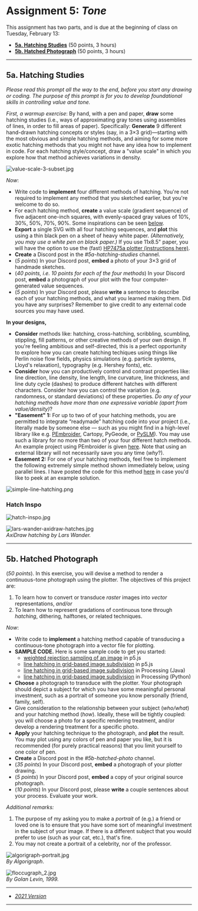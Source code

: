 # Assignment 5: *Tone*

This assignment has two parts, and is due at the beginning of class on Tuesday, February 13: 

* [**5a. Hatching Studies**](#5a-hatching-studies) (50 points, 3 hours)
* [**5b. Hatched Photograph**](#5b-hatched-photograph) (50 points, 3 hours)

---

## 5a. Hatching Studies

*Please read this prompt all the way to the end, before you start any drawing or coding. The purpose of this prompt is for you to develop foundational skills in controlling value and tone.*

*First, a warmup exercise*: By hand, with a pen and paper, **draw** some hatching studies (i.e., ways of approximating gray tones using assemblies of lines, in order to fill areas of paper). Specifically: **Generate** 9 different hand-drawn hatching concepts or styles (say, in a 3×3 grid)—starting with the most obvious and simple hatching methods, and aiming for some more exotic hatching methods that you might not have any idea how to implement in code. For each hatching style/concept, draw a "value scale" in which you explore how that method achieves variations in density.

![value-scale-3-subset.jpg](img/value-scale-3-subset.jpg)

*Now*: 

* Write code to **implement** four different methods of hatching. You're not required to implement any method that you sketched earlier, but you're welcome to do so.
* For each hatching method, **create** a value scale (gradient sequence) of five adjacent one-inch squares, with evenly-spaced gray values of 10%, 30%, 50%, 70%, 90%. Some inspirations can be seen [below](#hatch-inspo).
* **Export** a single SVG with all four hatching sequences, and **plot** this using a thin black pen on a sheet of heavy white paper. *(Alternatively, you may use a white pen on black paper.)* If you use 11x8.5" paper, you will have the option to use the (fast) [HP7475a plotter (instructions here)](https://github.com/golanlevin/DrawingWithMachines/blob/main/machines/hp7475a/README.md).
* **Create** a Discord post in the *#5a-hatching-studies* channel.
* (*5 points*) In your Discord post, **embed** a photo of your 3×3 grid of handmade sketches.
* (*40 points, i.e. 10 points for each of the four methods*) In your Discord post, **embed** a photograph of your plot with the four computer-generated value sequences.
* (*5 points*) In your Discord post, please **write** a sentence to describe each of your hatching methods, and what you learned making them. Did you have any surprises? Remember to give credit to any external code sources you may have used.

**In your designs,** 

* **Consider** methods like: hatching, cross-hatching, scribbling, scumbling, stippling, fill patterns, or other creative methods of your own design. If you're feeling ambitious and self-directed, this is a perfect opportunity to explore how you can create hatching techiques using things like Perlin noise flow fields, physics simulations (e.g. particle systems, Lloyd's relaxation), typography (e.g. Hershey fonts), etc. 
* **Consider** how you can productively control and contrast properties like: line direction, line density, line length, line curvature, line thickness, and line duty cycle (dashes) to produce different hatches with different characters. Consider how you can control the variation (e.g. randomness, or standard deviations) of these properties. *Do any of your hatching methods have more than one expressive variable (apart from value/density)*? 
* **"Easement" 1:** For up to two of of your hatching methods, you are permitted to integrate “readymade” hatching code into your project (i.e., literally made by someone else — such as you might find in a high-level library like e.g. [PEmbroider](https://github.com/CreativeInquiry/PEmbroider), Cartopy, PyGeode, or [PySLM](https://github.com/drlukeparry/pyslm)). You may use such a library for no more than two of your four different hatch methods. An example project using PEmbroider is given [here](pembroider-example.md). Note that using an external library will not necessarily save you any time (*why*?).
* **Easement 2:** For one of your hatching methods, feel free to implement the following extremely simple method shown immediately below, using parallel lines.  I have posted the code for this method [here](https://editor.p5js.org/golan/sketches/4KhqqgP7l) in case you'd like to peek at an example solution.

![simple-line-hatching.png](img/simple-line-hatching.png)

### Hatch Inspo 

![hatch-inspo.jpg](img/hatch-inspo.jpg)

![lars-wander-axidraw-hatches.jpg](img/lars-wander-axidraw-hatches.jpg)<br />*AxiDraw hatching by Lars Wander.*

---

## 5b. Hatched Photograph

(*50 points*). In this exercise, you will devise a method to render a continuous-tone photograph using the plotter. The objectives of this project are: 

1. To learn how to convert or transduce *raster* images into *vector* representations, *and/or*
2. To learn how to represent gradations of continuous tone through *hatching*, dithering, halftones, or related techniques.

*Now*: 

* Write code to **implement** a hatching method capable of transducing a continuous-tone photograph into a vector file for plotting. 
* **SAMPLE CODE.** Here is some sample code to get you started: 
	* [weighted rejection sampling of an image](https://editor.p5js.org/golan/sketches/qmdA2b2_Y) in p5.js 
	* [line hatching in grid-based image subdivision](https://editor.p5js.org/golan/sketches/CQmqp4JTQ) in p5.js
	* [line hatching in grid-based image subdivision](photo_grid_hatching_java/photo_grid_hatching_java.pde) in Processing (Java)
	* [line hatching in grid-based image subdivision](photo_grid_hatching_py/photo_grid_hatching_py.pyde) in Processing (Python)
* **Choose** a photograph to transduce with the plotter. Your photograph should depict a subject for which you have some meaningful personal investment, such as a portrait of someone you know personally (friend, family, self). 
* Give consideration to the relationship between your subject (*who/what*) and your hatching method (*how*). Ideally, these will be tightly coupled: you will choose a photo for a specific rendering treatment, and/or develop a rendering treatment for a specific photo. 
* **Apply** your hatching technique to the photograph, and **plot** the result. You may plot using any colors of pen and paper you like, but it is recommended (for purely practical reasons) that you limit yourself to one color of pen.
* **Create** a Discord post in the *#5b-hatched-photo* channel.
* (*35 points*) In your Discord post, **embed** a photograph of your plotter drawing.
* (*5 points*) In your Discord post, **embed** a copy of your original source photograph.
* (*10 points*) In your Discord post, please **write** a couple sentences about your process. Evaluate your work. 

*Additional remarks:*

1. The purpose of my asking you to make a *portrait* of (e.g.) a friend or loved one is to ensure that you have some sort of meaningful investment in the subject of your image. If there is a different subject that you would prefer to use (such as your cat, etc.), that's fine. 
2. You may not create a portrait of a celebrity, nor of the professor.

![algorigraph-portrait.jpg](img/algorigraph-portrait.jpg)<br />*By Algorigraph*.

![floccugraph_2.jpg](img/floccugraph_2.jpg)<br />*By Golan Levin, 1999.*

---

* [*2021 Version*](https://courses.ideate.cmu.edu/60-428/f2021/offerings/4-hatching/)

---
